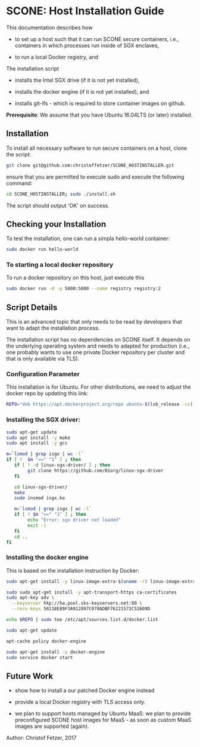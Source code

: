 # SCONE: Host Installation Guide

This documentation describes how 

* to set up a host such that it can run SCONE secure containers, i.e., containers in which processes run inside of SGX enclaves,

* to run a local Docker registry, and

The installation script

* installs the Intel SGX drive (if it is not yet installed),

* installs the docker engine (if it is not yet installed), and

* installs git-lfs - which is required to store container images on github.


**Prerequisite**:  We assume that you have Ubuntu 16.04LTS (or later) installed. 

## Installation

To install all necessary software to run secure containers on a host, clone the script:

```bash
git clone git@github.com:christoffetzer/SCONE_HOSTINSTALLER.git
```

ensure that you are permitted to execute sudo and execute the following command:

```bash
cd SCONE_HOSTINSTALLER; sudo ./install.sh
```
The script should output 'OK' on success.

## Checking your Installation


To test the installation, one can run a simpla hello-world container:

```bash
sudo docker run hello-world
```

### To starting a local docker repository

To run a docker repository on this host, just execute this

```bash
sudo docker run -d -p 5000:5000 --name registry registry:2
```


## Script Details

This is an advanced topic that only needs to be read by developers that want to adapt the installation process.

The installation script has no dependencies on SCONE itself. It depends on the underlying operating system and needs to adapted for production (i.e., one probably wants to use one private Docker repository per cluster and that is only available via TLS).

### Configuration Parameter
This installation is for Ubuntu. For other distributions, we need to adjust the docker repo by updating this link:

```bash
REPO="deb https://apt.dockerproject.org/repo ubuntu-$(lsb_release -cs) main"
```

### Installing the SGX driver:

```bash
sudo apt-get update
sudo apt install -y make
sudo apt install -y gcc

m=`lsmod | grep isgx | wc -l`
if [ !  $m "==" "1" ] ; then
   if [ ! -d linux-sgx-driver/ ] ; then
        git clone https://github.com/01org/linux-sgx-driver
   fi

   cd linux-sgx-driver/
   make
   sudo insmod isgx.ko 

   m=`lsmod | grep isgx | wc -l`
   if [ ! $m "==" "1" ] ; then
        echo "Error: sgx driver not loaded"
        exit -1
   fi
   cd ..
fi
```

### Installing the docker engine

This is based on the installation instruction by Docker:

```bash
sudo apt-get install -y linux-image-extra-$(uname -r) linux-image-extra-virtual

sudo sudo apt-get install -y apt-transport-https ca-certificates
sudo apt-key adv \
  --keyserver hkp://ha.pool.sks-keyservers.net:80 \
  --recv-keys 58118E89F3A912897C070ADBF76221572C52609D

echo $REPO | sudo tee /etc/apt/sources.list.d/docker.list

sudo apt-get update

apt-cache policy docker-engine

sudo apt-get install -y docker-engine
sudo service docker start

```

## Future Work

* show how to install a our patched Docker engine instead

* provide a local Docker registry with TLS access only.  

* we plan to support hosts managed by Ubuntu MaaS: 
we plan to provide preconfigured SCONE host images for MaaS - as soon as custom MaaS images are supported (again).

Author: Christof Fetzer, 2017
